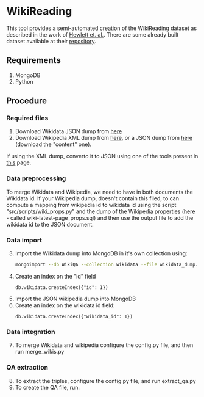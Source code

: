 # WikiReading
This tool provides a semi-automated creation of the WikiReading dataset as described in the work of [Hewlett et. al.](https://arxiv.org/abs/1608.03542). There are some already built dataset available at their [repository](https://github.com/google-research-datasets/wiki-reading).

## Requirements
1. MongoDB
2. Python

## Procedure
### Required files

1. Download Wikidata JSON dump from [here](https://www.wikidata.org/wiki/Wikidata:Database_download)
2. Download Wikipedia XML dump from [here](https://dumps.wikimedia.org/backup-index.html), or a JSON dump from [here](https://dumps.wikimedia.org/other/cirrussearch/current/) (download the "content" one).

If using the XML dump, converto it to JSON using one of the tools present in [this](https://www.mediawiki.org/wiki/Alternative_parsers) page.

### Data preprocessing
To merge Wikidata and Wikipedia, we need to have in both documents the Wikidata id. If your Wikipedia dump, doesn't contain this filed,
to can compute a mapping from wikipedia id to wikidata id using the script "src/scripts/wiki_props.py" and the dump of the Wikipedia properties ([here](https://dumps.wikimedia.org/) - called <lang>wiki-latest-page_props.sql) and then use the output file to add the wikidata id to the JSON document.


### Data import
3. Import the Wikidata dump into MongoDB in it's own collection using: 
    ```bash
    mongoimport --db WikiQA --collection wikidata --file wikidata_dump.json --jsonArray
    ```
4. Create an index on the "id" field
    ```
    db.wikidata.createIndex({"id": 1})
    ```
5. Import the JSON wikipedia dump into MongoDB
6. Create an index on the wikidata id field:
    ```
    db.wikidata.createIndex({"wikidata_id": 1})
    ```

### Data integration
7. To merge Wikidata and wikipedia configure the config.py file, and then run merge_wikis.py

### QA extraction
8. To extract the triples, configure the config.py file, and run extract_qa.py
9. To create the QA file, run: 